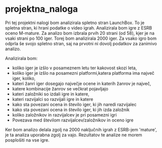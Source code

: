 # projektna_naloga
Pri tej projektni nalogi bom analizirala spletno stran LaunchBox. To je spletna stran, ki hrani podatke o video igrah.
Analizirala bom igre z ESRB oceno M-mature. Za analizo bom izbrala prvih 20 strani (od 58), kjer je na vsaki strani po 100 iger. Torej bom analizirala 2000 iger.
Za vsako igro bom odprla še svojo spletno stran, saj na prvotni ni dovolj podatkov za zanimivo analizo. 

 Analizirala bom:
 - koliko iger je izšlo v posameznem letu ter kakovost skozi leta,
 - koliko iger je izšlo na posamezni platformi,katera platforma ima največ iger, koliko,
 - kateri žanri iger dosegajo največje ocene in katerih žanrov je največ,
 - katere kombinacije žanrov se večkrat pojavljajo 
 - kateri založniki so izdali igre in katere,
 - kateri razvijalci so razvijali igre in katere
 - kako sta povezani ocena in število iger, ki jih naredi razvijalec
 - kako sta povezani ocena in število iger, ki jih izda založnik
 - koliko založnikov in razvijalcev je pri posamezni igri
 - Povezava med številom razvijalcev/založnikov in oceno igre

Ker bom analizo delala zgolj na 2000 naključnih igrah z ESRB-jem 'mature', je ta analiza uporabna zgolj za vajo. Rezultatov te analize ne morem posplošiti na vse igre.

